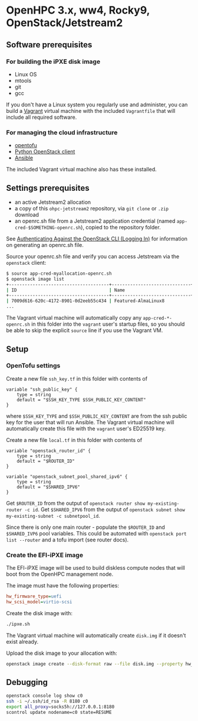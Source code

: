 # OpenHPC 3.x, ww4, Rocky9, OpenStack/Jetstream2

## Software prerequisites

### For building the iPXE disk image

- Linux OS
- mtools
- git
- gcc

If you don't have a Linux system you regularly use and administer, you can build a [Vagrant](https://www.vagrantup.com) virtual machine with the included `Vagrantfile` that will include all required software.

### For managing the cloud infrastructure

- [opentofu](https://opentofu.org/docs/intro/install/)
- [Python OpenStack client](https://pypi.org/project/python-openstackclient/)
- [Ansible](https://docs.ansible.com/ansible/latest/installation_guide/)

The included Vagrant virtual machine also has these installed.

## Settings prerequisites

- an active Jetstream2 allocation
- a copy of this `ohpc-jetstream2` repository, via `git clone` or `.zip` download
- an openrc.sh file from a Jetstream2 application credential (named `app-cred-$SOMETHING-openrc.sh`), copied to the repository folder.

See [Authenticating Against the OpenStack CLI (Logging In)](https://docs.jetstream-cloud.org/ui/cli/auth/) for information on generating an openrc.sh file.

Source your openrc.sh file and verify you can access Jetstream via the `openstack` client:

```bash
$ source app-cred-myallocation-openrc.sh
$ openstack image list
+--------------------------------------+------------------------------+--------+
| ID                                   | Name                         | Status |
+--------------------------------------+------------------------------+--------+
| 7009d616-620c-4172-8901-0d2eeb55c434 | Featured-AlmaLinux8          | active |
...
```

The Vagrant virtual machine will automatically copy any `app-cred-*-openrc.sh` in this folder into the `vagrant` user's startup files, so you should be able to skip the explicit `source` line if you use the Vagrant VM.

## Setup

### OpenTofu settings

Create a new file `ssh_key.tf` in this folder with contents of

```
variable "ssh_public_key" {
    type = string
    default = "$SSH_KEY_TYPE $SSH_PUBLIC_KEY_CONTENT"
}
```

where `$SSH_KEY_TYPE` and `$SSH_PUBLIC_KEY_CONTENT` are from the ssh public key for the user that will run Ansible.
The Vagrant virtual machine will automatically create this file with the `vagrant` user's ED25519 key.

Create a new file `local.tf` in this folder with contents of

```
variable "openstack_router_id" {
    type = string
    default = "$ROUTER_ID"
}

variable "openstack_subnet_pool_shared_ipv6" {
    type = string
    default = "$SHARED_IPV6"
}
```

Get `$ROUTER_ID` from the output of `openstack router show my-existing-router -c id`.
Get `$SHARED_IPV6` from the output of `openstack subnet show my-existing-subnet -c subnetpool_id`.

Since there is only one main router - populate the `$ROUTER_ID` and `$SHARED_IVP6` pool variables. This could be automated with `openstack port list --router` and a tofu import (see router docs).

### Create the EFI-iPXE image

The EFI-iPXE image will be used to build diskless compute nodes that will boot from the OpenHPC management node.

The image must have the following properties:
```ini
hw_firmware_type=uefi
hw_scsi_model=virtio-scsi
```

Create the disk image with:
```bash
./ipxe.sh
```

The Vagrant virtual machine will automatically create `disk.img` if it doesn't exist already.

Upload the disk image to your allocation with:
```bash
openstack image create --disk-format raw --file disk.img --property hw_firmware_type='uefi' --property hw_scsi_model='virtio-scsi' --property hw_machine_type=q35 efi-ipxe
```

## Debugging

```bash
openstack console log show c0
ssh -i ~/.ssh/id_rsa -R 8180 c0
export all_proxy=socks5h://127.0.0.1:8180
scontrol update nodename=c0 state=RESUME
```
